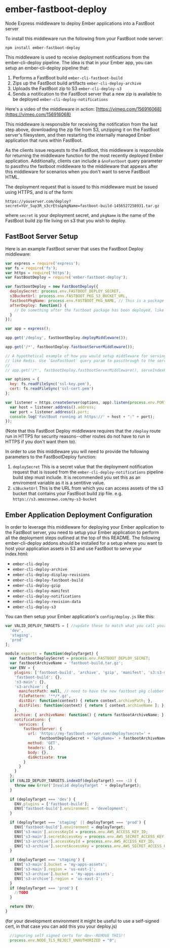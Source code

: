 # ember-fastboot-deploy
Node Express middleware to deploy Ember applications into a FastBoot server

To install this middleware run the following from your FastBoot node server:

```
npm install ember-fastboot-deploy
```

This middleware is used to receive deployment notifications from the ember-cli-deploy pipeline. The idea is that in your Ember app, you can setup an ember-cli-deploy pipeline that:

1. Performs a FastBoot build `ember-cli-fastboot-build`
2. Zips up the FastBoot build artifacts `ember-cli-deploy-archive`
3. Uploads the FastBoot zip to S3 `ember-cli-deploy-s3`
4. Sends a notitication to the FastBoot server that a new zip is available to be deployed `ember-cli-deploy-notifications`

Here's a video of the middleware in action: [https://vimeo.com/156916068](https://vimeo.com/156916068)

This middleware is responsible for receiving the notification from the last step above, downloading the zip file from S3, unzipping it on the FastBoot server's filesystem, and then restarting the internally managed Ember application that runs within FastBoot.

As the clients issue requests to the FastBoot, this middleware is responsible for returning the middleware function for the most recently deployed Ember application. Additionally, clients can include a `&noFastboot` query parameter to passthru the fastboot middleware to the middleware that appears after this middleware for scenarios when you don't want to serve FastBoot HTML.

The deployment request that is issued to this middleware must be issued using HTTPS, and is of the form:
```
https://youserver.com/deploy?secret=YUr_Sup3R_s3crEts&pkgName=fastboot-build-1456527258931.tar.gz
```
where `secret` is your deployment secret, and `pkgName` is the name of the FastBoot build zip file living on s3 that you wish to deploy.

## FastBoot Server Setup

Here is an example FastBoot server that uses the FastBoot Deploy middleware:

```js
var express = require('express');
var fs = require('fs');
var https = require('https');
var FastBootDeploy = require('ember-fastboot-deploy');

var fastbootDeploy = new FastBootDeploy({
  deploySecret: process.env.FASTBOOT_DEPLOY_SECRET,
  s3BucketUrl: process.env.FASTBOOT_PKG_S3_BUCKET_URL,
  fastbootPkgName: process.env.FASTBOOT_PKG_NAME, // This is a package name that will be downloaded from S3 at startup if no ember application package is found on the local filesystem, e.g. fastboot-build.tar.gz
  afterDeploy: function() {
    // Do something after the fastboot package has been deployed, like purge the CDN cache
  }
});

var app = express();

app.get('/deploy', fastbootDeploy.deployMiddleware());

app.get('/*', fastbootDeploy.fastbootServerMiddleware());

// A hypothetical example of how you would setup middleware for serving the index.html from another source
// like Redis. Use `&noFastboot` query param to passthrough to the serveIndexHtmlFromRedis middleware
//
// app.get('/*', fastbootDeploy.fastbootServerMiddleware(), serveIndexHtmlFromRedis);

var options = {
  key: fs.readFileSync('ssl-key.pem'),
  cert: fs.readFileSync('ssl-cert.pem')
};

var listener = https.createServer(options, app).listen(process.env.PORT || 3000, function() {
  var host = listener.address().address;
  var port = listener.address().port;
  console.log('FastBoot running at https://' + host + ":" + port);
});

```
(Note that this FastBoot Deploy middleware requires that the `/deploy` route run in HTTPS for security reasons--other routes do not have to run in HTTPS if you don't want them to).

In order to use this middleware you will need to provide the following parameters to the FastBootDeploy function:

1. `deploySecret` This is a secret value that the deployment notification request that is issued from the `ember-cli-deploy-notifications` pipeline build step must include. It is recommended you set this as an enviroment variable as it is a sentitive value.
2. `s3BucketUrl` This is the URL from which you can access assets of the s3 bucket that contains your FastBoot build zip file. e.g. `https://s3.amazonaws.com/my-s3-bucket`

## Ember Application Deployment Configuration 

In order to leverage this middleware for deploying your Ember application to the FastBoot server, you need to setup your Ember application to perform all the deployment steps outlined at the top of this README. The following ember-cli-deploy addons should be installed for a setup where you want to host your application assets in S3 and use FastBoot to serve your index.html:

* `ember-cli-deploy`
* `ember-cli-deploy-archive` 
* `ember-cli-deploy-display-revisions`
* `ember-cli-deploy-fastboot-build`
* `ember-cli-deploy-gzip`
* `ember-cli-deploy-manifest`
* `ember-cli-deploy-notifications`
* `ember-cli-deploy-revision-data`
* `ember-cli-deploy-s3`

You can then setup your Ember application's `config/deploy.js` like this:

```js
var VALID_DEPLOY_TARGETS = [ //update these to match what you call your deployment targets
  'dev',
  'staging',
  'prod'
];

module.exports = function(deployTarget) {
  var fastbootDeploySecret = process.env.FASTBOOT_DEPLOY_SECRET;
  var fastbootArchiveName = 'fastboot-build.tar.gz';
  var ENV = {
    plugins: ['fastboot-build', 'archive', 'gzip', 'manifest', 's3:s3-main', 's3:s3-archive', 'notifications'],
    'fastboot-build': {},
    's3-main': {},
    's3-archive': {
      manifestPath: null, // need to have the new fastboot pkg clobber the old one in s3
      filePattern: '**/*.gz',
      distDir: function(context) { return context.archivePath; },
      distFiles: function(context) { return [ context.archiveName ]; }
    },
    archive: { archiveName: function() { return fastbootArchiveName; } },
    notifications: {
      services: {
        fastbootServer: {
          url: 'https://my-fastboot-server.com/deploy?secret=' +
               fastbootDeploySecret + '&pkgName=' + fastbootArchiveName,
          method: 'GET',
          headers: {},
          body: {},
          didActivate: true
        }
      }
    }
  };
  if (VALID_DEPLOY_TARGETS.indexOf(deployTarget) === -1) {
    throw new Error('Invalid deployTarget ' + deployTarget);
  }

  if (deployTarget === 'dev') {
    ENV.plugins = ['fastboot-build'];
    ENV['fastboot-build'].environment = 'development';
  }

  if (deployTarget === 'staging' || deployTarget === 'prod') {
    ENV['fastboot-build'].environment = deployTarget;
    ENV['s3-main'].accessKeyId = process.env.AWS_ACCESS_KEY_ID;
    ENV['s3-main'].secretAccessKey = process.env.AWS_SECRET_ACCESS_KEY;
    ENV['s3-archive'].accessKeyId = process.env.AWS_ACCESS_KEY_ID;
    ENV['s3-archive'].secretAccessKey = process.env.AWS_SECRET_ACCESS_KEY;
  }

  if (deployTarget === 'staging') {
    ENV['s3-main'].bucket = 'my-apps-assets';
    ENV['s3-main'].region = 'us-east-1';
    ENV['s3-archive'].bucket = 'my-apps-assets';
    ENV['s3-archive'].region = 'us-east-1';
  }
  if (deployTarget === 'prod') {
    //TODO
  }

  return ENV;
}
```

(for your development environment it might be useful to use a self-signed cert, in that case you can add this you your deploy.js)
```js
  //ignoring self signed certs for dev--REMOVE THIS!!
  process.env.NODE_TLS_REJECT_UNAUTHORIZED = "0";
```




